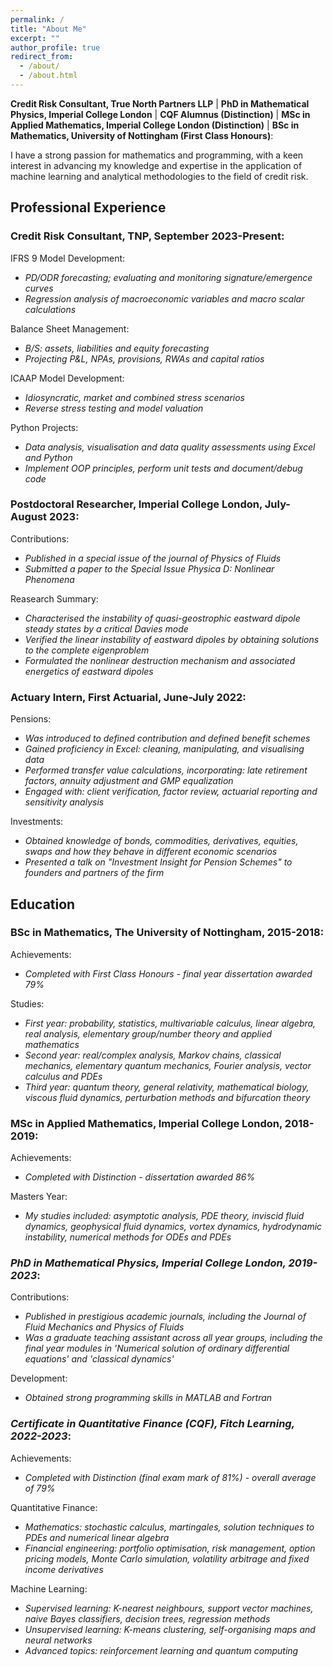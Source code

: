 ```yaml
---
permalink: /
title: "About Me"
excerpt: ""
author_profile: true
redirect_from: 
  - /about/
  - /about.html
---
```


**Credit Risk Consultant, True North Partners LLP** | **PhD in Mathematical Physics, Imperial College London** | **CQF Alumnus (Distinction)** | **MSc in Applied Mathematics, Imperial College London (Distinction)** | **BSc in Mathematics, University of Nottingham (First Class Honours)**:

I have a strong passion for mathematics and programming, with a keen interest in advancing my knowledge and expertise in the application of machine learning and analytical methodologies to the field of credit risk.


## Professional Experience

### Credit Risk Consultant, TNP, September 2023-Present:

IFRS 9 Model Development:
* _PD/ODR forecasting; evaluating and monitoring signature/emergence curves_
* _Regression analysis of macroeconomic variables and macro scalar calculations_
  
Balance Sheet Management:
* _B/S: assets, liabilities and equity forecasting_
* _Projecting P&L, NPAs, provisions, RWAs and capital ratios_
  
ICAAP Model Development:
* _Idiosyncratic, market and combined stress scenarios_
* _Reverse stress testing and model valuation_
  
Python Projects:
* _Data analysis, visualisation and data quality assessments using Excel and Python_
* _Implement OOP principles, perform unit tests and document/debug code_

### Postdoctoral Researcher, Imperial College London, July-August 2023:

Contributions:
* _Published in a special issue of the journal of Physics of Fluids_
* _Submitted a paper to the Special Issue Physica D: Nonlinear Phenomena_

Reasearch Summary:
* _Characterised the instability of quasi-geostrophic eastward dipole steady states by a critical Davies mode_
* _Verified the linear instability of eastward dipoles by obtaining solutions to the complete eigenproblem_
* _Formulated the nonlinear destruction mechanism and associated energetics of eastward dipoles_

### Actuary Intern, First Actuarial, June-July 2022:

Pensions:
* _Was introduced to defined contribution and defined benefit schemes_
* _Gained proficiency in Excel: cleaning, manipulating, and visualising data_
* _Performed transfer value calculations, incorporating: late retirement factors, annuity adjustment and GMP equalization_
* _Engaged with: client verification, factor review, actuarial reporting and sensitivity analysis_

Investments:
* _Obtained knowledge of bonds, commodities, derivatives, equities, swaps and how they behave in different economic scenarios_
* _Presented a talk on "Investment Insight for Pension Schemes" to founders and partners of the firm_

## Education

### BSc in Mathematics, The University of Nottingham, 2015-2018:

Achievements: 
* _Completed with First Class Honours - final year dissertation awarded 79%_

Studies:
* _First year: probability, statistics, multivariable calculus, linear algebra, real analysis, elementary group/number theory and applied mathematics_
* _Second year: real/complex analysis, Markov chains, classical mechanics, elementary quantum mechanics, Fourier analysis, vector calculus and PDEs_
* _Third year: quantum theory, general relativity, mathematical biology, viscous fluid dynamics, perturbation methods and bifurcation theory_

### MSc in Applied Mathematics, Imperial College London, 2018-2019:

Achievements:
* _Completed with Distinction - dissertation awarded 86%_

Masters Year:
* _My studies included: asymptotic analysis, PDE theory, inviscid fluid dynamics, geophysical fluid dynamics, vortex dynamics, hydrodynamic instability, numerical methods for ODEs and PDEs_

### _PhD in Mathematical Physics, Imperial College London, 2019-2023_:

Contributions:
* _Published in prestigious academic journals, including the Journal of Fluid Mechanics and Physics of Fluids_
* _Was a graduate teaching assistant across all year groups, including the final year modules in 'Numerical solution of ordinary differential equations' and 'classical dynamics'_

Development:
* _Obtained strong programming skills in MATLAB and Fortran_

### _Certificate in Quantitative Finance (CQF), Fitch Learning, 2022-2023_:

Achievements:
* _Completed with Distinction (final exam mark of 81%) - overall average of 79%_

Quantitative Finance:
* _Mathematics: stochastic calculus, martingales, solution techniques to PDEs and numerical linear algebra_
* _Financial engineering: portfolio optimisation, risk management, option pricing models, Monte Carlo simulation, volatility arbitrage and fixed income derivatives_

Machine Learning:
* _Supervised learning: K-nearest neighbours, support vector machines, naive Bayes classifiers, decision trees, regression methods_
* _Unsupervised learning: K-means clustering, self-organising maps and neural networks_
* _Advanced topics: reinforcement learning and quantum computing_ 
